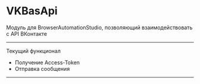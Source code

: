 # VKBasApi
Модуль для BrowserAutomationStudio, позволяющий взаимодействовать с API ВКонтакте
***
Текущий функционал
* Получение Access-Token
* Отправка сообщения
***
